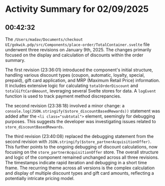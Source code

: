 # Activity Summary for 02/09/2025

## 00:42:32
The `/Users/madav/Documents/checkout UI/gokwik.pdp/src/Components/place-order/TotalContainer.svelte` file underwent three revisions on January 9th, 2025.  The changes primarily focused on the display and calculation of discounts within the order summary.

The first revision (23:36:01) introduced the component's initial structure, handling various discount types (coupon, automatic, loyalty, special, prepaid), gift card application, and  MRP (Maximum Retail Price) information.  It includes extensive logic for calculating `totalOrderDiscount` and `totalGiftCardAmount`, leveraging several Svelte stores for data.  A `logEvent` function is used to track payment method discrepancies.

The second revision (23:38:18) involved a minor change: a `console.log(JSON.stringify($store_discountBasedRewards))` statement was added after the `<li class="subtotal">` element, seemingly for debugging purposes.  This suggests the developer was investigating issues related to  `store_discountBasedRewards`.

The third revision (23:40:08) replaced the debugging statement from the second revision with `JSON.stringify($store_partnerAcquisitionOffer)`. This further points to the ongoing debugging of discount calculations, now focusing on the `store_partnerAcquisitionOffer` store. The overall structure and logic of the component remained unchanged across all three revisions.  The timestamps indicate rapid iteration and debugging in a short time frame.  The recurring theme across all versions is the complex calculation and display of multiple discount types and gift card amounts, reflecting a potentially intricate pricing model.
